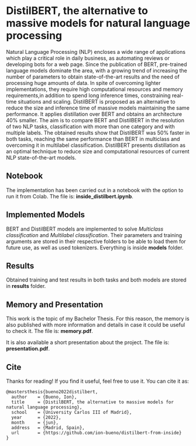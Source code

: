 # DistilBERT, the alternative to massive models for natural language processing

Natural Language Processing (NLP) encloses a wide range of applications which play a critical role in daily business, as automating reviews or developing bots for a web page. Since the publication of BERT, pre-trained language models dominate the area, with a growing trend of increasing the number of parameters to obtain state-of-the-art results and the need of processing huge amounts of data. In spite of overcoming lighter implementations, they require high computational resources and memory requirements,in addition to spend long inference times, constraining real-time situations and scaling. DistilBERT is proposed as an alternative to reduce the size and inference time of massive models maintaining the same performance. It applies distillation over BERT and obtains an architecture 40% smaller. The aim is to compare BERT and DistilBERT in the resolution of two NLP tasks, classification with more than one category and with multiple labels. The obtained results show that DistilBERT was 50% faster in both tasks, reaching the same performance than BERT in multiclass and overcoming it in multilabel classification. DistilBERT presents distillation as an optimal technique to reduce size and computational resources of current NLP state-of-the-art models.

## Notebook
The implementation has been carried out in a notebook with the option to run it from Colab. The file is: 
**inside_distilbert.ipynb**.

## Implemented Models
BERT and DistilBERT models are implemented to solve _Multiclass classification_ and _Multilabel classification_. Their parameters and training arguments are stored in their respective folders to be able to load them for future use, as well as used tokenizers. Everything is inside **models** folder.

## Results
Obtained training and test results in both tasks and both models are stored in **results** folder.

## Memory and Presentation
This work is the topic of my Bachelor Thesis. For this reason, the memory is also published with more information and details in case it could be useful to check it. The file is: **memory.pdf**.

It is also available a short presentation about the project. The file is: **presentation.pdf**.

## Cite
Thanks for reading! If you find it useful, feel free to use it. You can cite it as:
```
@mastersthesis{bueno2022distilbert,
  author    = {Bueno, Ion},
  title     = {DistilBERT, the alternative to massive models for natural language processing},
  school    = {University Carlos III of Madrid},
  year      = {2022},
  month     = {jun},
  address   = {Madrid, Spain},
  url       = {https://github.com/ion-bueno/distilbert-from-inside}
}
```
